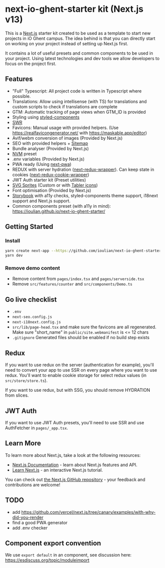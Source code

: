 # next-io-ghent-starter kit (Next.js v13)

This is a [Next.js](https://nextjs.org/) starter kit created to be used as a
template to start new projects in iO Ghent campus. The idea behind is that you
can directly start on working on your project instead of setting up Next.js
first.

It contains a lot of useful presets and common components to be used in your
project. Using latest technologies and dev tools we allow developers to focus on
the project first.

## Features

- "Full" Typescript: All project code is written in Typescript where possible.
- Translations: Allow using intellisense (with TS) for translations and custom
  scripts to check if translations are complete
- GTM: Automatic tracking of page views when GTM_ID is provided
- Styling using [styled-components](https://styled-components.com/)
- [SWR](https://swr.vercel.app/)
- Favicons: Manual usage with provided helpers. (Use
  <https://realfavicongenerator.net/> with <https://maskable.app/editor>)
- Avif/webm conversion of images (Provided by Next.js)
- SEO with provided helpers + [Sitemap](https://www.npmjs.com/package/next-sitemap)
- Bundle analyser (Provided by Next.js)
- [NVM](https://github.com/nvm-sh/nvm) preset
- .env variables (Provided by Next.js)
- PWA ready (Using [next-pwa](https://www.npmjs.com/package/next-pwa))
- REDUX with server hydration ([next-redux-wrapper](https://www.npmjs.com/package/next-redux-wrapper)). Can keep state in cookies ([next-redux-cookie-wrapper](https://www.npmjs.com/package/next-redux-cookie-wrapper))
- JWT Auth starter kit (Preset utilities)
- [SVG Sprites](https://www.npmjs.com/package/svg-sprite-loader) (Custom or with
  [Tabler icons](https://tabler-icons.io/))
- Font optimisation (Provided by Next.js)
- [Storybook](https://github.com/storybookjs/storybook) with a11y checks,
  styled-components theme support, i18next support and Next.js support.
- Common components preset (with a11y in mind): <https://ioulian.github.io/next-io-ghent-starter/>

## Getting Started

### Install

```bash
yarn create next-app --https://github.com/ioulian/next-io-ghent-starter
yarn dev
```

### Remove demo content

- Remove content from `pages/index.tsx` and `pages/serverside.tsx`
- Remove `src/features/counter` and `src/components/Demo.ts`

## Go live checklist

- `.env`
- `next-seo.config.js`
- `next-i18next.config.js`
- `src/lib/page-head.tsx` and make sure the favicons are all regenerated. Make
  sure "short_name" in `public/site.webmanifest` is <= 12 chars
- `.gitignore` Generated files should be enabled if no build step exists

## Redux

If you want to use redux on the server (authentication for example), you'll need
to convert your app to use SSR on every page where you want to use redux. You'll
want to enable cookie storage for select redux values (in `src/store/store.ts`).

If you want to use redux, but with SSG, you should remove HYDRATION from slices.

## JWT Auth

If you want to use JWT Auth presets, you'll need to use SSR and use AuthFetcher
in `pages/_app.tsx`.

## Learn More

To learn more about Next.js, take a look at the following resources:

- [Next.js Documentation](https://nextjs.org/docs) - learn about Next.js features and API.
- [Learn Next.js](https://nextjs.org/learn) - an interactive Next.js tutorial.

You can check out [the Next.js GitHub
repository](https://github.com/vercel/next.js/) - your feedback and
contributions are welcome!

## TODO

- add <https://github.com/vercel/next.js/tree/canary/examples/with-why-did-you-render>
- find a good PWA generator
- add .env checker

## Component export convention

We use `export default` in an component, see discussion here: <https://esdiscuss.org/topic/moduleimport>
